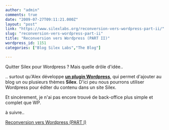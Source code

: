 ```yaml
---
author: "admin"
comments: true
date: "2009-07-27T09:11:21.000Z"
layout: "post"
link: "https://www.silexlabs.org/reconversion-vers-wordpress-part-ii/"
slug: "reconversion-vers-wordpress-part-ii"
title: "Reconversion vers Wordpress (PART II)"
wordpress_id: 1151
categories: ["Blog Silex Labs","The Blog"]

---
```

Quitter Silex pour Wordpress ? Mais quelle drôle d'idée..

.. surtout qu'Alex développe **[un plugin Wordpress](http://wordpress.org/extend/plugins/1silex4wp/)**, qui permet d'ajouter au blog un ou plusieurs thèmes **Silex**. D'ici peu nous pourrons utiliser Wordpress pour éditer du contenu dans un site Silex.

Et sincèrement, je n'ai pas encore trouvé de back-office plus simple et complet que WP.

à suivre..

[Reconversion vers Wordpress (PART I)](https://www.silexlabs.org/2009/07/reconversion-vers-wordpress/)

